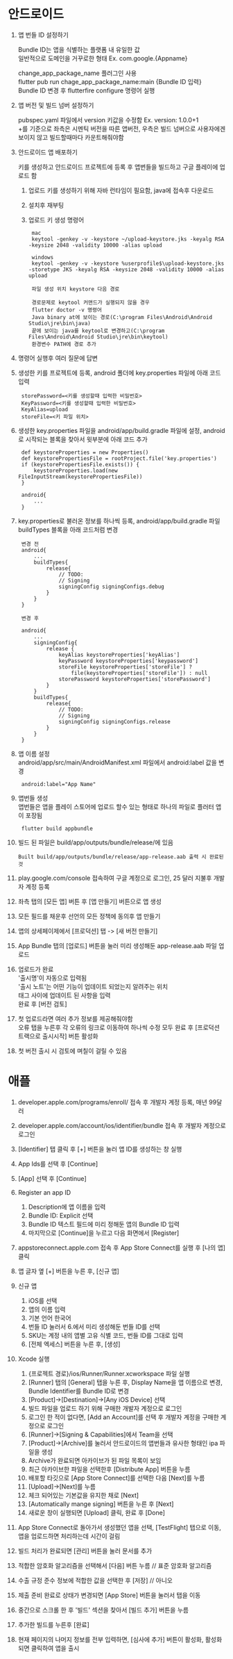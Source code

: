 # 안드로이드

1. 앱 번들 ID 설정하기

    Bundle ID는 앱을 식별하는 플랫폼 내 유일한 값   
    일반적으로 도메인을 거꾸로한 형태 Ex. com.google.{Appname}   

    change_app_package_name 플러그인 사용    
    flutter pub run chage_app_package_name:main {Bundle ID 입력}   
    Bundle ID 변경 후 flutterfire configure 명령어 실행

2. 앱 버전 및 빌드 넘버 설정하기

    pubspec.yaml 파일에서 version 키값을 수정함 Ex. version: 1.0.0+1   
    +를 기준으로 좌측은 시멘틱 버전을 따른 앱버전, 우측은 빌드 넘버으로 사용자에겐 보이지 않고 빌드할때마다 카운트해줘야함    

3. 안드로이드 앱 배포하기

    키를 생성하고 안드로이드 프로젝트에 등록 후 앱번들을 빌드하고 구글 플레이에 업로드 함   

    1. 업로드 키를 생성하기 위해 자바 런타임이 필요함, java에 접속후 다운로드
    2. 설치후 재부팅
    3. 업로드 키 생성 명령어

            mac
            keytool -genkey -v -keystore ~/upload-keystore.jks -keyalg RSA -keysize 2048 -validity 10000 -alias upload

            windows
            keytool -genkey -v -keystore %userprofile$\upload-keystore.jks -storetype JKS -keyalg RSA -keysize 2048 -validity 10000 -alias upload

            파일 생성 위치 keystore 다음 경로

            경로문제로 keytool 커맨드가 실행되지 않을 경우
            flutter doctor -v 명령어            
            Java binary at에 보이는 경로(C:\program Files\Android\Android Studio\jre\bin\java)
            끝에 보이는 java를 keytool로 변경하고(C:\program Files\Android\Android Studio\jre\bin\keytool)
            환경변수 PATH에 경로 추가

4. 명령어 실행후 여러 질문에 답변
5. 생성한 키를 프로젝트에 등록, android 폴더에 key.properties 파일에 아래 코드 입력

        storePassword=<키를 생성할때 입력한 비밀번호>
        KeyPassword=<키를 생성할때 입력한 비밀번호>
        KeyAlias=upload
        storeFile=<키 파일 위치>

6. 생성한 key.properties 파일을 android/app/build.gradle 파일에 설정, android로 시작되는 블록을 찾아서 윗부분에 아래 코드 추가

        def keystoreProperties = new Properties()
        def keystorePropertiesFile = rootProject.file('key.properties')
        if (keystorePropertiesFile.exists()) {
            keystoreProperties.load(new FileInputStream(keystorePropertiesFile))
        }

        android{
            ...
        }

7. key.properties로 불러온 정보를 하나씩 등록, android/app/build.gradle 파일 buildTypes 블록을 아래 코드처럼 변경

        변경 전
        android{
            ...
            buildTypes{
                release{
                    // TODO:
                    // Signing
                    signingConfig signingConfigs.debug
                }
            }
        }

        변경 후

        android{
            ...
            signingConfig{
                release {
                    keyAlias keystoreProperties['keyAlias']
                    keyPassword keystoreProperties['keypassword']
                    storeFile keystoreProperties['storeFile'] ?
                        file(keystoreProperties['storeFile']) : null
                    storePassword keystoreProperties['storePassword']
                }
            }
            buildTypes{
                release{
                    // TODO:
                    // Signing
                    signingConfig signingConfigs.release
                }
            }
        }

8. 앱 이름 설정   
    android/app/src/main/AndroidManifest.xml 파일에서 android:label 값을 변경

        android:label="App Name"

9. 앱번들 생성   
    앱번들은 앱을 플레이 스토어에 업로드 할수 있는 형태로 하나의 파일로 플러터 앱이 포장됨

        flutter build appbundle
    
10. 빌드 된 파일은 build/app/outputs/bundle/release/에 있음
    
        Built build/app/outputs/bundle/release/app-release.aab 출력 시 완료된 것
11. play.google.com/console 접속하여 구글 계정으로 로그인, 25 달러 지불후 개발자 계정 등록
12. 좌측 탭의 [모든 앱] 버튼 후 [앱 만들기] 버튼으로 앱 생성
13. 모든 필드를 채운후 선언의 모든 정책에 동의후 앱 만들기
14. 앱의 상세페이제에서 [프로덕션] 탭 -> [새 버전 만들기]
15. App Bundle 탭의 [업로드] 버튼을 눌러 미리 생성해둔 app-release.aab 파일 업로드
16. 업로드가 완료   
     '출시명'이 자동으로 입력됨   
     '출시 노트'는 어떤 기능이 업데이트 되었는지 알려주는 위치   
     <ko-KR> 태그 사이에 업데이트 된 사항을 입력   
     완료 후 [버전 검토] 
17. 첫 업로드라면 여러 추가 정보를 제공해줘야함   
    오류 탭을 누른후 각 오류의 링크로 이동하여 하나씩 수정
    모두 완료 후 [프로덕션 트랙으로 출시시작] 버튼 활성화
18. 첫 버전 출시 시 검토에 며칠이 걸릴 수 있음

# 애플
1. developer.apple.com/programs/enroll/ 접속 후 개발자 계정 등록, 매년 99달러
2. developer.apple.com/account/ios/identifier/bundle 접속 후 개발자 계정으로 로그인
3. [Identifier] 탭 클릭 후 [+] 버튼을 눌러 앱 ID를 생성하는 창 실행
4. App Ids를 선택 후 [Continue] 
5. [App] 선택 후 [Continue]
6. Register an app ID

   1. Description에 앱 이름을 입력
   2. Bundle ID: Explicit 선택
   3. Bundle ID 텍스트 필드에 미리 정해둔 앱의 Bundle ID 입력
   4. 마지막으로 [Continue]을 누르고 다음 화면에서 [Register]

7. appstoreconnect.apple.com 접속 후 App Store Connect를 실행 후 [나의 앱] 클릭
8. 앱 글자 옆 [+] 버튼을 누른 후, [신규 앱]
9. 신규 앱

    1. iOS를 선택
    2. 앱의 이름 입력
    3. 기본 언어 한국어
    4. 번들 ID 눌러서 6.에서 미리 생성해둔 번들 ID를 선택
    5. SKU는 계정 내의 앱별 고유 식별 코드, 번들 ID를 그대로 입력
    6. [전체 엑세스] 버튼을 누른 후, [생성]

10. Xcode 실행
    
    1. {프로젝트 경로}/ios/Runner/Runner.xcworkspace 파일 실행
    2. [Runner] 탭의 [General] 탭을 누른 후, Display Name을 앱 이름으로 변경, Bundle Identifier를 Bundle ID로 변경
    3. [Product]->[Destination]->[Any iOS Device] 선택
    4. 빌드 파일을 업로드 하기 위해 구매한 개발자 계정으로 로그인
    5. 로그인 한 적이 없다면, [Add an Account]를 선택 후 개발자 계정을 구매한 계정으로 로그인
    6. [Runner]->[Signing & Capabilities]에서 Team을 선택
    7. [Product]->[Archive]를 눌러서 안드로이드의 앱번들과 유사한 형태인 ipa 파일을 생성
    8. Archive가 완료되면 아카이브가 된 파일 목록이 보임
    9. 최근 아카이브한 파일을 선택한후 [Distribute App] 버튼을 누름
    10. 배포할 타깃으로 [App Store Connect]를 선택한 다음 [Next]를 누름
    11. [Upload]->[Next]를 누름
    12. 체크 되어있는 기본값을 유지한 채로 [Next]
    13. [Automatically mange signing] 버튼을 누른 후 [Next]
    14. 새로운 창이 실행되면 [Upload] 클릭, 완료 후 [Done]

11. App Store Connect로 돌아가서 생성했던 앱을 선택, [TestFlight] 탭으로 이동, 앱을 업로드하면 처리하는데 시간이 걸림
12. 빌드 처리가 완료되면 [관리] 버튼을 눌러 문서를 추가
13. 적합한 암호화 알고리즘을 선택해서 [다음] 버튼 누름 // 표준 암호화 알고리즘
14. 수출 규정 준수 정보에 적합한 값을 선택한 후 [저장] // 아니오
15. 제출 준비 완료로 상태가 변경되면 [App Store] 버튼을 눌러서 탭을 이동
16. 중간으로 스크롤 한 후 '빌드' 섹션을 찾아서 [빌드 추가] 버튼을 누름
17. 추가한 빌드를 누른후 [완료]
18. 현재 페이지의 나머지 정보를 전부 입력하면, [심사에 추가] 버튼이 활성화, 활성화 되면 클릭하여 앱을 출시